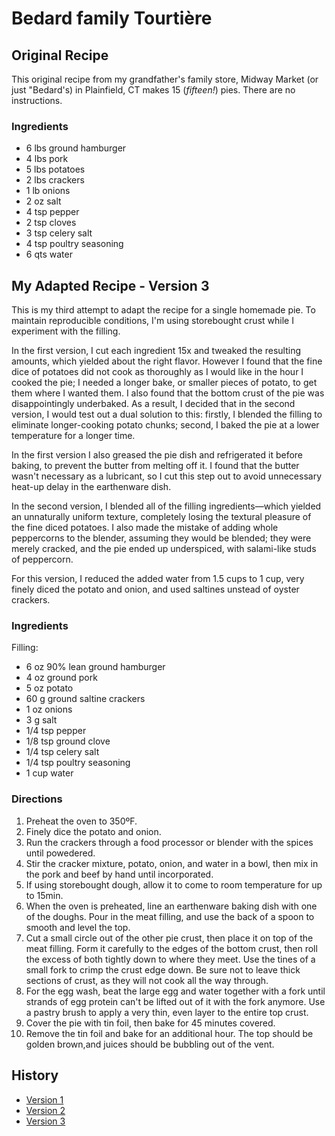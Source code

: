 # Bedard family Tourtière

## Original Recipe
This original recipe from my grandfather's family store, Midway Market (or just "Bedard's) in Plainfield, CT makes 15 (*fifteen!*) pies. There are no instructions.

### Ingredients
* 6 lbs ground hamburger
* 4 lbs pork
* 5 lbs potatoes
* 2 lbs crackers
* 1 lb onions
* 2 oz salt
* 4 tsp pepper
* 2 tsp cloves
* 3 tsp celery salt
* 4 tsp poultry seasoning
* 6 qts water

## My Adapted Recipe - Version 3
This is my third attempt to adapt the recipe for a single homemade pie. To maintain reproducible conditions, I'm using storebought crust while I experiment with the filling.

In the first version, I cut each ingredient 15x and tweaked the resulting amounts, which yielded about the right flavor. However I found that the fine dice of potatoes did not cook as thoroughly as I would like in the hour I cooked the pie; I needed a longer bake, or smaller pieces of potato, to get them where I wanted them. I also found that the bottom crust of the pie was disappointingly underbaked. As a result, I decided that in the second version, I would test out a dual solution to this: firstly, I blended the filling to eliminate longer-cooking potato chunks; second, I baked the pie at a lower temperature for a longer time.

In the first version I also greased the pie dish and refrigerated it before baking, to prevent the butter from melting off it. I found that the butter wasn't necessary as a lubricant, so I cut this step out to avoid unnecessary heat-up delay in the earthenware dish.

In the second version, I blended all of the filling ingredients—which yielded an unnaturally uniform texture, completely losing the textural pleasure of the fine diced potatoes. I also made the mistake of adding whole peppercorns to the blender, assuming they would be blended; they were merely cracked, and the pie ended up underspiced, with salami-like studs of peppercorn. 

For this version, I reduced the added water from 1.5 cups to 1 cup, very finely diced the potato and onion, and used saltines unstead of oyster crackers.

### Ingredients
Filling:
* 6 oz 90% lean ground hamburger
* 4 oz ground pork
* 5 oz potato
* 60 g ground saltine crackers
* 1 oz onions
* 3 g salt
* 1/4 tsp pepper
* 1/8 tsp ground clove
* 1/4 tsp celery salt
* 1/4 tsp poultry seasoning
* 1 cup water

### Directions
1. Preheat the oven to 350ºF.  
2. Finely dice the potato and onion.  
3. Run the crackers through a food processor or blender with the spices until powedered.
4. Stir the cracker mixture, potato, onion, and water in a bowl, then  mix in the pork and beef by hand until incorporated.
5. If using storebought dough, allow it to come to room temperature for up to 15min.
6. When the oven is preheated, line an earthenware baking dish with one of the doughs. Pour in the meat filling, and use the back of a spoon to smooth and level the top.
8. Cut a small circle out of the other pie crust, then place it on top of the meat filling. Form it carefully to the edges of the bottom crust, then roll the excess of both tightly down to where they meet. Use the tines of a small fork to crimp the crust edge down. Be sure not to leave thick sections of crust, as they will not cook all the way through.
9. For the egg wash, beat the large egg and water together with a fork until strands of egg protein can't be lifted out of it with the fork anymore. Use a pastry brush to apply a very thin, even layer to the entire top crust. 
10. Cover the pie with tin foil, then bake for 45 minutes covered.
11. Remove the tin foil and bake for an additional hour. The top should be golden brown,and juices should be bubbling out of the vent.

## History
* [Version 1](https://github.com/chadlavi/recipes/blob/4a4cc439c20ed4a4db301e5db75cb8a54ff4da03/food/mains/bedard-tourtiere.md)
* [Version 2](https://github.com/chadlavi/recipes/blob/765ccc248a39b681302aff62823041ea4fc3ff31/food/mains/bedard-tourtiere.md)
* [Version 3](https://github.com/chadlavi/recipes/blob/85066ab222a7400462c9b31b5616b54641715024/food/mains/bedard-tourtiere.md)
